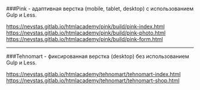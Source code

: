 ###Pink - адаптивная верстка (mobile, tablet, desktop) с использованием Gulp и Less.

https://nevstas.gitlab.io/htmlacademy/pink/build/pink-index.html
https://nevstas.gitlab.io/htmlacademy/pink/build/pink-photo.html
https://nevstas.gitlab.io/htmlacademy/pink/build/pink-form.html

---

###Tehnomart - фиксированная верстка (desktop) без использованием Gulp и Less.

https://nevstas.gitlab.io/htmlacademy/tehnomart/tehnomart-index.html
https://nevstas.gitlab.io/htmlacademy/tehnomart/tehnomart-shop.html